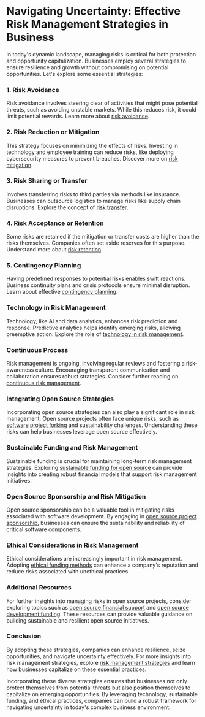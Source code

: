 # Navigating Uncertainty: Effective Risk Management Strategies in Business

In today's dynamic landscape, managing risks is critical for both protection and opportunity capitalization. Businesses employ several strategies to ensure resilience and growth without compromising on potential opportunities. Let's explore some essential strategies:

### 1. Risk Avoidance

Risk avoidance involves steering clear of activities that might pose potential threats, such as avoiding unstable markets. While this reduces risk, it could limit potential rewards. Learn more about [risk avoidance](https://en.wikipedia.org/wiki/Risk_management#Risk_avoidance).

### 2. Risk Reduction or Mitigation

This strategy focuses on minimizing the effects of risks. Investing in technology and employee training can reduce risks, like deploying cybersecurity measures to prevent breaches. Discover more on [risk mitigation](https://www.cio.com/article/193956/what-is-risk-mitigation-definition-strategies-and-policies.html).

### 3. Risk Sharing or Transfer

Involves transferring risks to third parties via methods like insurance. Businesses can outsource logistics to manage risks like supply chain disruptions. Explore the concept of [risk transfer](https://www.investopedia.com/terms/r/risk-transfer.asp).

### 4. Risk Acceptance or Retention

Some risks are retained if the mitigation or transfer costs are higher than the risks themselves. Companies often set aside reserves for this purpose. Understand more about [risk retention](https://www.investopedia.com/terms/r/risk-retention.asp).

### 5. Contingency Planning

Having predefined responses to potential risks enables swift reactions. Business continuity plans and crisis protocols ensure minimal disruption. Learn about effective [contingency planning](https://www.ready.gov/business-continuity-plan).

### Technology in Risk Management

Technology, like AI and data analytics, enhances risk prediction and response. Predictive analytics helps identify emerging risks, allowing preemptive action. Explore the role of [technology in risk management](https://www.forbes.com/sites/forbestechcouncil/2020/02/10/how-technology-is-evolving-risk-management-strategies-and-reducing-risk/?sh=67b7e5e427d7).

### Continuous Process

Risk management is ongoing, involving regular reviews and fostering a risk-awareness culture. Encouraging transparent communication and collaboration ensures robust strategies. Consider further reading on [continuous risk management](https://www.pmi.org/learning/library/continuous-process-dynamic-risk-management-3608).

### Integrating Open Source Strategies

Incorporating open source strategies can also play a significant role in risk management. Open source projects often face unique risks, such as [software project forking](https://www.license-token.com/wiki/software-project-forking) and sustainability challenges. Understanding these risks can help businesses leverage open source effectively.

### Sustainable Funding and Risk Management

Sustainable funding is crucial for maintaining long-term risk management strategies. Exploring [sustainable funding for open source](https://www.license-token.com/wiki/sustainable-funding-for-open-source) can provide insights into creating robust financial models that support risk management initiatives.

### Open Source Sponsorship and Risk Mitigation

Open source sponsorship can be a valuable tool in mitigating risks associated with software development. By engaging in [open source project sponsorship](https://www.license-token.com/wiki/open-source-project-sponsorship-tips), businesses can ensure the sustainability and reliability of critical software components.

### Ethical Considerations in Risk Management

Ethical considerations are increasingly important in risk management. Adopting [ethical funding methods](https://www.license-token.com/wiki/ethical-funding-methods) can enhance a company's reputation and reduce risks associated with unethical practices.

### Additional Resources

For further insights into managing risks in open source projects, consider exploring topics such as [open source financial support](https://www.license-token.com/wiki/open-source-financial-support) and [open source development funding](https://www.license-token.com/wiki/open-source-development-funding). These resources can provide valuable guidance on building sustainable and resilient open source initiatives.

### Conclusion

By adopting these strategies, companies can enhance resilience, seize opportunities, and navigate uncertainty effectively. For more insights into risk management strategies, explore [risk management strategies](https://www.license-token.com/wiki/risk-management-strategies) and learn how businesses capitalize on these essential practices.

Incorporating these diverse strategies ensures that businesses not only protect themselves from potential threats but also position themselves to capitalize on emerging opportunities. By leveraging technology, sustainable funding, and ethical practices, companies can build a robust framework for navigating uncertainty in today's complex business environment.